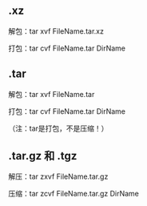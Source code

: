 ## .xz
 解包：tar xvf FileName.tar.xz
 
 打包：tar cvf FileName.tar DirName
 
 ## .tar
 解包：tar xvf FileName.tar
 
 打包：tar cvf FileName.tar DirName
 
（注：tar是打包，不是压缩！）

## .tar.gz 和 .tgz
 解压：tar zxvf FileName.tar.gz
 
 压缩：tar zcvf FileName.tar.gz DirName

